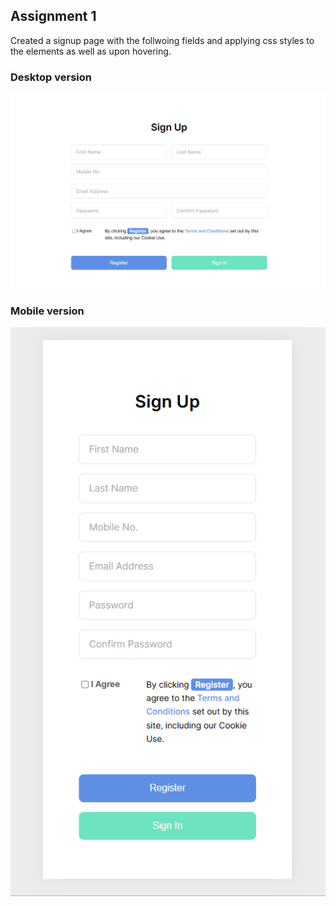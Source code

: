 ## Assignment 1

Created a signup page with the follwoing fields and applying css styles to the elements as well as upon hovering.

### Desktop version

![desktop screenshot](screenshot-desktop.png)

### Mobile version

![mobile screenshot](screenshot-mobile.png)
